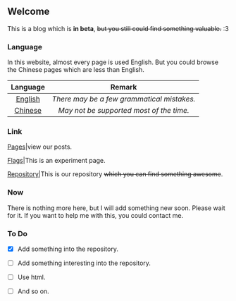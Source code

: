 ## Welcome

This is a blog which is **in beta**, ~~but you still could find something valuable.~~ :3

### Language

In this website, almost every page is used English. But you could browse the Chinese pages which are less than English.    

|           Language            |                   Remark                   |
| :---------------------------: | :----------------------------------------: |
|  [English](/pages/index.md)   | *There may be a few grammatical mistakes.* |
| [Chinese](/pages/other/zh.md) |  *May not be supported most of the time.*  |



### Link

[Pages](/pages/index.md)|view our posts.

[Flags](/flags/index.md)|This is an experiment page.  

[Repository](https://github.com/Realone233/realone233.github.io)|This is our repository ~~which you can find something awesome~~.  

### Now

There is nothing more here, but I will add something new soon. Please wait for it. If you want to help me with this, you could contact me.
### To Do

- [x] Add something into the repository.

- [ ] Add something interesting into the repository.

- [ ] Use html.

- [ ] And so on.